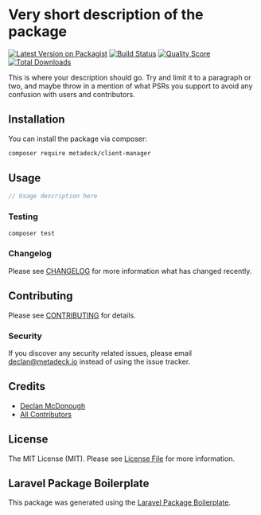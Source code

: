 # Very short description of the package

[![Latest Version on Packagist](https://img.shields.io/packagist/v/metadeck/client-manager.svg?style=flat-square)](https://packagist.org/packages/metadeck/client-manager)
[![Build Status](https://img.shields.io/travis/metadeck/client-manager/master.svg?style=flat-square)](https://travis-ci.org/metadeck/client-manager)
[![Quality Score](https://img.shields.io/scrutinizer/g/metadeck/client-manager.svg?style=flat-square)](https://scrutinizer-ci.com/g/metadeck/client-manager)
[![Total Downloads](https://img.shields.io/packagist/dt/metadeck/client-manager.svg?style=flat-square)](https://packagist.org/packages/metadeck/client-manager)

This is where your description should go. Try and limit it to a paragraph or two, and maybe throw in a mention of what PSRs you support to avoid any confusion with users and contributors.

## Installation

You can install the package via composer:

```bash
composer require metadeck/client-manager
```

## Usage

``` php
// Usage description here
```

### Testing

``` bash
composer test
```

### Changelog

Please see [CHANGELOG](CHANGELOG.md) for more information what has changed recently.

## Contributing

Please see [CONTRIBUTING](CONTRIBUTING.md) for details.

### Security

If you discover any security related issues, please email declan@metadeck.io instead of using the issue tracker.

## Credits

- [Declan McDonough](https://github.com/metadeck)
- [All Contributors](../../contributors)

## License

The MIT License (MIT). Please see [License File](LICENSE.md) for more information.

## Laravel Package Boilerplate

This package was generated using the [Laravel Package Boilerplate](https://laravelpackageboilerplate.com).
